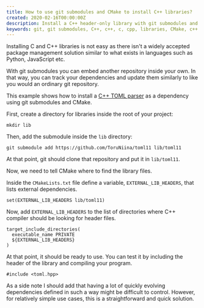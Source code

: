```yaml
---
title: How to use git submodules and CMake to install C++ libraries?
created: 2020-02-16T00:00:00Z
description: Install a C++ header-only library with git submodules and CMake.
keywords: git, git submodules, C++, c++, c, cpp, libraries, CMake, c++ libraries, header-only libraries
---
```


Installing C and C++ libraries is not easy as there isn't a widely accepted package management solution similar to what exists in languages such as Python, JavaScript etc.

With git submodules you can embed another repository inside your own. In that way, you can track your dependencies and update them similarly to like you would an ordinary git repository.

This example shows how to install a [C++ TOML parser](https://github.com/ToruNiina/toml11) as a dependency using git submodules and CMake.

First, create a directory for libraries inside the root of your project:

```
mkdir lib
```

Then, add the submodule inside the `lib` directory:

```
git submodule add https://github.com/ToruNiina/toml11 lib/toml11
```

At that point, git should clone that repository and put it in `lib/toml11`.

Now, we need to tell CMake where to find the library files.

Inside the `CMakeLists.txt` file define a variable, `EXTERNAL_LIB_HEADERS`, that lists external dependencies.

```
set(EXTERNAL_LIB_HEADERS lib/toml11)
```

Now, add `EXTERNAL_LIB_HEADERS` to the list of directories where C++ compiler should be looking for header files.

```
target_include_directories(
  executable_name PRIVATE
  ${EXTERNAL_LIB_HEADERS}
)
```

At that point, it should be ready to use. You can test it by including the header of the library and compiling your program.

```
#include <toml.hpp>
```

As a side note I should add that having a lot of quickly evolving dependencies defined in such a way might be difficult to control. However, for relatively simple use cases, this is a straightforward and quick solution.
